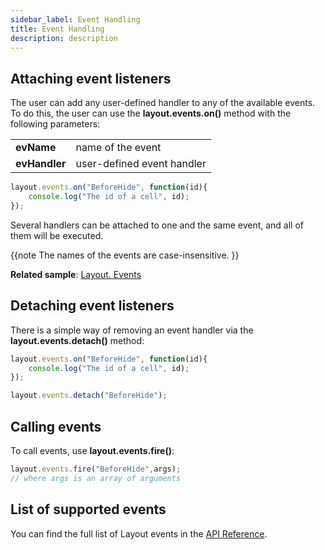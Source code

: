 ```yaml
---
sidebar_label: Event Handling
title: Event Handling
description: description
---          
```


## Attaching event listeners

The user can add any user-defined handler to any of the available events. To do this, the user can use the **layout.events.on()** method with the following parameters:

<table>
	<tbody>
        <tr>
			<td><b>evName</b></td>
			<td>name of the event</td>
		</tr>
        <tr>
			<td><b>evHandler</b></td>
			<td>user-defined event handler</td>
		</tr>
    </tbody>
</table>

~~~js
layout.events.on("BeforeHide", function(id){
    console.log("The id of a cell", id);
});
~~~

Several handlers can be attached to one and the same event, and all of them will be executed.

{{note 
The names of the events are case-insensitive.
}}

**Related sample**: [Layout. Events](https://snippet.dhtmlx.com/fyxw0map)

## Detaching event listeners

There is a simple way of removing an event handler via the **layout.events.detach()** method:

~~~js
layout.events.on("BeforeHide", function(id){
    console.log("The id of a cell", id);
});

layout.events.detach("BeforeHide");
~~~

## Calling events

To call events, use **layout.events.fire()**:

~~~js
layout.events.fire("BeforeHide",args);
// where args is an array of arguments
~~~

## List of supported events 

You can find the full list of Layout events in the [API Reference](layout/api/api_overview.md#layout-events).
